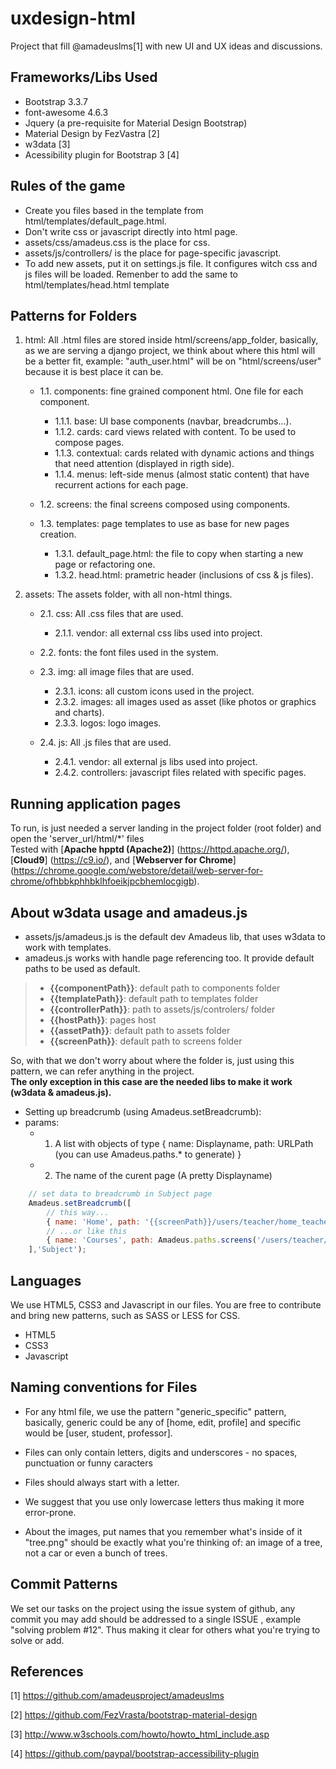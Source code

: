 # uxdesign-html   
Project that fill @amadeuslms[1] with new UI and UX ideas and discussions.

## Frameworks/Libs Used

* Bootstrap 3.3.7
* font-awesome 4.6.3
* Jquery (a pre-requisite for Material Design Bootstrap)
* Material Design by FezVastra [2]
* w3data [3]
* Acessibility plugin for Bootstrap 3 [4]

## Rules of the game

 - Create you files based in the template from html/templates/default_page.html.
 - Don't write css or javascript directly into html page.
 - assets/css/amadeus.css is the place for css.
 - assets/js/controllers/ is the place for page-specific javascript.
 - To add new assets, put it on settings.js file. It configures witch css and js files will be loaded. Remenber to add the same to html/templates/head.html template

## Patterns for Folders

1. html: All .html files are stored inside html/screens/app_folder, basically, as we are serving a django project, we think about where this html will be a better fit, example: "auth_user.html" will be on "html/screens/user" because it is best place it can be.   
	- 1.1. components: fine grained component html. One file for each component.   
		- 1.1.1. base: UI base components (navbar, breadcrumbs...).   
		- 1.1.2. cards: card views related with content. To be used to compose pages.   
		- 1.1.3. contextual: cards related with dynamic actions and things that need attention (displayed in rigth side).   
		- 1.1.4. menus: left-side menus (almost static content) that have recurrent actions for each page.   
   
	- 1.2. screens: the final screens composed using components.   
   
	- 1.3. templates: page templates to use as base for new pages creation.   
		- 1.3.1. default_page.html: the file to copy when starting a new page or refactoring one.   
		- 1.3.2. head.html: prametric header (inclusions of css & js files).   

2. assets: The assets folder, with all non-html things.   
	- 2.1. css: All .css files that are used.   
		- 2.1.1. vendor: all external css libs used into project.   
   
	- 2.2. fonts: the font files used in the system.   
   
	- 2.3. img: all image files that are used.   
		- 2.3.1. icons: all custom icons used in the project.   
		- 2.3.2. images: all images used as asset (like photos or graphics and charts).   
		- 2.3.3. logos: logo images.   
   	
	- 2.4. js: All .js files that are used.   
		- 2.4.1. vendor: all external js libs used into project.   
		- 2.4.2. controllers: javascript files related with specific pages.   

## Running application pages

To run, is just needed a server landing in the project folder (root folder) and open the 'server_url/html/*' files    
Tested with [**Apache hpptd (Apache2)**] (https://httpd.apache.org/), [**Cloud9**] (https://c9.io/), and [**Webserver for Chrome**] (https://chrome.google.com/webstore/detail/web-server-for-chrome/ofhbbkphhbklhfoeikjpcbhemlocgigb).     

## About w3data usage and amadeus.js

 - assets/js/amadeus.js is the default dev Amadeus lib, that uses w3data to work with templates.
 - amadeus.js works with handle page referencing too. It provide default paths to be used as default.

 > * **{{componentPath}}**: default path to components folder
 > * **{{templatePath}}**: default path to templates folder
 > * **{{controllerPath}}**: path to assets/js/controlers/ folder
 > * **{{hostPath}}**: pages host
 > * **{{assetPath}}**: default path to assets folder
 > * **{{screenPath}}**: default path to screens folder

 So, with that we don't worry about where the folder is, just using this pattern, we can refer anything in the project.   
 **The only exception in this case are the needed libs to make it work (w3data & amadeus.js).**

 - Setting up breadcrumb (using Amadeus.setBreadcrumb):
 - params:   
 	- 1. A list with objects of type { name: Displayname, path: URLPath (you can use Amadeus.paths.* to generate) }   
	- 2. The name of the curent page (A pretty Displayname)   

```Javascript
	// set data to breadcrumb in Subject page
	Amadeus.setBreadcrumb([
		// this way...
		{ name: 'Home', path: '{{screenPath}}/users/teacher/home_teacher.html' },
		// ...or like this
		{ name: 'Courses', path: Amadeus.paths.screens('/users/teacher/home_course_teacher.html') }
	],'Subject');
``` 

## Languages   
We use HTML5, CSS3 and Javascript in our files. You are free to contribute and bring new patterns, such as SASS or LESS for CSS. 

* HTML5
* CSS3
* Javascript

## Naming conventions for Files

 * For any html file, we use the pattern "generic_specific" pattern, basically, generic could be any of [home, edit, profile] and specific would be [user, student, professor].

 * Files can only contain letters, digits and underscores - no spaces, punctuation or funny caracters

 * Files should always start with a letter.

 * We suggest that you use only lowercase letters thus making it more error-prone.

 * About the images, put names that you remember what's inside of it "tree.png" should be exactly what you're thinking of: an image of a tree, not a car or even  a bunch of trees.


## Commit Patterns   
We set our tasks on the project using the issue system of github, any commit you may add should be addressed to a single ISSUE , example "solving problem #12". Thus making it clear for others what you're trying to solve or add.

## References
[1] https://github.com/amadeusproject/amadeuslms

[2] https://github.com/FezVrasta/bootstrap-material-design

[3] http://www.w3schools.com/howto/howto_html_include.asp

[4] https://github.com/paypal/bootstrap-accessibility-plugin